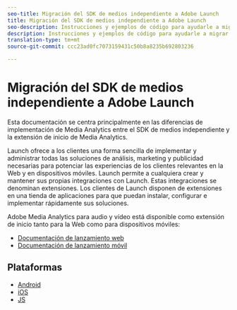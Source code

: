 ```yaml
---
seo-title: Migración del SDK de medios independiente a Adobe Launch
title: Migración del SDK de medios independiente a Adobe Launch
seo-description: Instrucciones y ejemplos de código para ayudarle a migrar del SDK de medios a Launch.
description: Instrucciones y ejemplos de código para ayudarle a migrar del SDK de medios a Launch.
translation-type: tm+mt
source-git-commit: ccc23ad0fc7073159431c50b8a8235b692803236

---
```



# Migración del SDK de medios independiente a Adobe Launch

Esta documentación se centra principalmente en las diferencias de implementación de Media Analytics entre el SDK de medios independiente y la extensión de inicio de Media Analytics.

Launch ofrece a los clientes una forma sencilla de implementar y administrar todas las soluciones de análisis, marketing y publicidad necesarias para potenciar las experiencias de los clientes relevantes en la Web y en dispositivos móviles. Launch permite a cualquiera crear y mantener sus propias integraciones con Launch. Estas integraciones se denominan extensiones.
Los clientes de Launch disponen de extensiones en una tienda de aplicaciones para que puedan instalar, configurar e implementar rápidamente sus soluciones.

Adobe Media Analytics para audio y vídeo está disponible como extensión de inicio tanto para la Web como para dispositivos móviles:

* [Documentación de lanzamiento web](https://docs.adobe.com/content/help/en/launch/using/extensions-ref/adobe-extension/media-analytics-extension/overview.html)
* [Documentación de lanzamiento móvil](https://aep-sdks.gitbook.io/docs/using-mobile-extensions/adobe-media-analytics)

## Plataformas

* [Android](/help/sdk-implement/sdk-to-launch/sdk-to-launch-migration-platforms/sdk-to-launch-migration-android.md)
* [iOS](/help/sdk-implement/sdk-to-launch/sdk-to-launch-migration-platforms/sdk-to-launch-migration-ios.md)
* [JS](/help/sdk-implement/sdk-to-launch/sdk-to-launch-migration-platforms/sdk-to-launch-migration-js.md)

